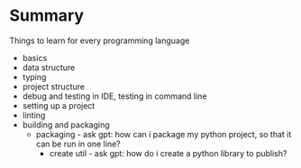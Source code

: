 # Summary

Things to learn for every programming language

* basics
* data structure
* typing
* project structure
* debug and testing in IDE, testing in command line
* setting up a project
* linting
* building and packaging
  * packaging - ask gpt: how can i package my python project, so that it can be run in one line?
    * create util - ask gpt: how do i create a python library to publish?

